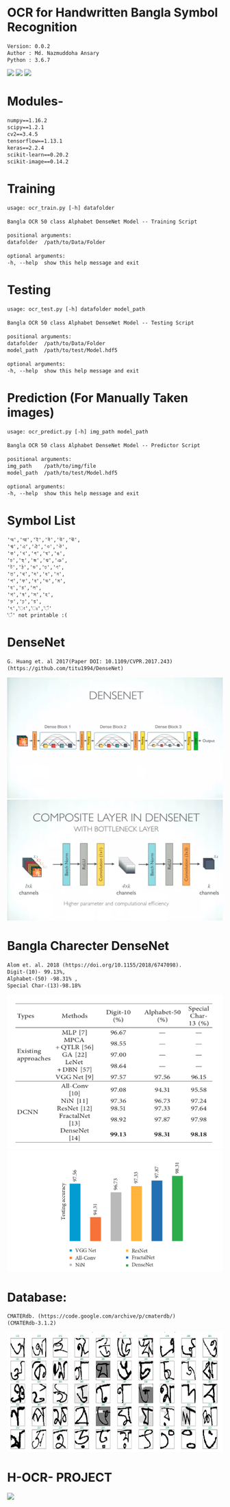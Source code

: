# OCR for Handwritten Bangla Symbol Recognition 
    Version: 0.0.2  
    Author : Md. Nazmuddoha Ansary
    Python : 3.6.7  
![](/src_img/python.ico?raw=true )
![](/src_img/tensorflow.ico?raw=true)
![](/src_img/keras.ico?raw=true)

# Modules-
    numpy==1.16.2    
    scipy==1.2.1  
    cv2==3.4.5    
    tensorflow==1.13.1   
    keras==2.2.4
    scikit-learn==0.20.2
    scikit-image==0.14.2    

# Training
    usage: ocr_train.py [-h] datafolder  

    Bangla OCR 50 class Alphabet DenseNet Model -- Training Script  

    positional arguments:  
    datafolder  /path/to/Data/Folder  

    optional arguments:  
    -h, --help  show this help message and exit  

# Testing 
    usage: ocr_test.py [-h] datafolder model_path

    Bangla OCR 50 class Alphabet DenseNet Model -- Testing Script

    positional arguments:
    datafolder  /path/to/Data/Folder
    model_path  /path/to/test/Model.hdf5

    optional arguments:
    -h, --help  show this help message and exit

# Prediction (For Manually Taken images)
    usage: ocr_predict.py [-h] img_path model_path

    Bangla OCR 50 class Alphabet DenseNet Model -- Predictor Script

    positional arguments:
    img_path    /path/to/img/file
    model_path  /path/to/test/Model.hdf5

    optional arguments:
    -h, --help  show this help message and exit

# Symbol List
    'অ','আ','ই','ঈ','উ','ঊ',  
    'ঋ','এ','ঐ','ও','ঔ',  
    'ক','খ','গ','ঘ','ঙ',  
    'চ','ছ','জ','ঝ','ঞ',  
    'ট','ঠ','ড','ঢ','ণ',  
    'ত','থ','দ','ধ','ন',  
    'প','ফ','ব','ভ','ম',  
    'য','র','ল',  
    'শ','ষ','স','হ',  
    'ড়','ঢ়','য়',  
    'ৎ','ং','ঃ','ঁ'  
    'ঁ' not printable :(

# DenseNet   
    G. Huang et. al 2017(Paper DOI: 10.1109/CVPR.2017.243)  
    (https://github.com/titu1994/DenseNet)

![](/src_img/dense1.png?raw=true)
![](/src_img/dense2.png?raw=true)

# Bangla Charecter DenseNet 
    Alom et. al. 2018 (https://doi.org/10.1155/2018/6747098).  
    Digit-(10)- 99.13%,
    Alphabet-(50) -98.31% ,
    Special Char-(13)-98.18%

![](/src_img/alom1.png?raw=true)
![](/src_img/alom2.png?raw=true)
 
# Database: 
    CMATERdb. (https://code.google.com/archive/p/cmaterdb/)
    (CMATERdb-3.1.2)

![](/src_img/cm.png?raw=true)

# H-OCR- PROJECT
![](/src_img/buet.ico?raw=true)